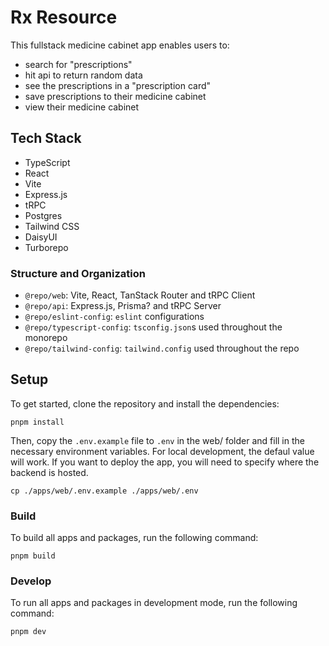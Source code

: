 # Rx Resource

This fullstack medicine cabinet app enables users to:

- search for "prescriptions"
- hit api to return random data
- see the prescriptions in a "prescription card"
- save prescriptions to their medicine cabinet
- view their medicine cabinet

## Tech Stack

- TypeScript
- React
- Vite
- Express.js
- tRPC
- Postgres
- Tailwind CSS
- DaisyUI
- Turborepo

### Structure and Organization

- `@repo/web`: Vite, React, TanStack Router and tRPC Client
- `@repo/api`: Express.js, Prisma? and tRPC Server
- `@repo/eslint-config`: `eslint` configurations
- `@repo/typescript-config`: `tsconfig.json`s used throughout the monorepo
- `@repo/tailwind-config`: `tailwind.config` used throughout the repo

## Setup

To get started, clone the repository and install the dependencies:

```
pnpm install
```

Then, copy the `.env.example` file to `.env` in the web/ folder and fill in the necessary environment variables. For local development, the defaul value will work. If you want to deploy the app, you will need to specify where the backend is hosted.

```
cp ./apps/web/.env.example ./apps/web/.env
```

### Build

To build all apps and packages, run the following command:

```
pnpm build
```

### Develop

To run all apps and packages in development mode, run the following command:

```
pnpm dev
```
